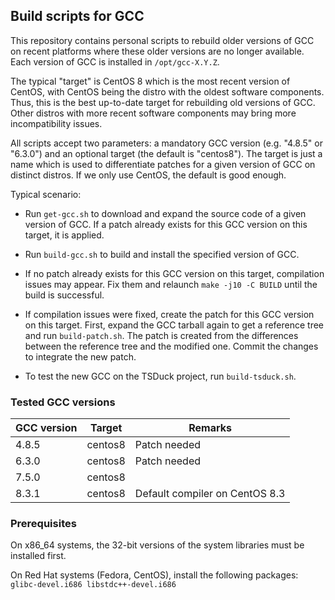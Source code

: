 ## Build scripts for GCC

This repository contains personal scripts to rebuild older versions of GCC
on recent platforms where these older versions are no longer available.
Each version of GCC is installed in `/opt/gcc-X.Y.Z`.

The typical "target" is CentOS 8 which is the most recent version of CentOS,
with CentOS being the distro with the oldest software components. Thus, this
is the best up-to-date target for rebuilding old versions of GCC. Other distros
with more recent software components may bring more incompatibility issues.

All scripts accept two parameters: a mandatory GCC version (e.g. "4.8.5" or "6.3.0")
and an optional target (the default is "centos8"). The target is just a name which
is used to differentiate patches for a given version of GCC on distinct distros.
If we only use CentOS, the default is good enough.

Typical scenario:

- Run `get-gcc.sh` to download and expand the source code of a given version of GCC.
  If a patch already exists for this GCC version on this target, it is applied.

- Run `build-gcc.sh` to build and install the specified version of GCC.

- If no patch already exists for this GCC version on this target, compilation
  issues may appear. Fix them and relaunch `make -j10 -C BUILD` until the build
  is successful.

- If compilation issues were fixed, create the patch for this GCC version on
  this target. First, expand the GCC tarball again to get a reference tree and
  run `build-patch.sh`. The patch is created from the differences between the
  reference tree and the modified one. Commit the changes to integrate the new
  patch.

- To test the new GCC on the TSDuck project, run `build-tsduck.sh`.

### Tested GCC versions

| GCC version | Target  | Remarks
| ----------- | ------- | ------------
| 4.8.5       | centos8 | Patch needed
| 6.3.0       | centos8 | Patch needed
| 7.5.0       | centos8 |
| 8.3.1       | centos8 | Default compiler on CentOS 8.3

### Prerequisites


On x86_64 systems, the 32-bit versions of the system libraries must be installed first.

On Red Hat systems (Fedora, CentOS), install the following packages: `glibc-devel.i686 libstdc++-devel.i686`
